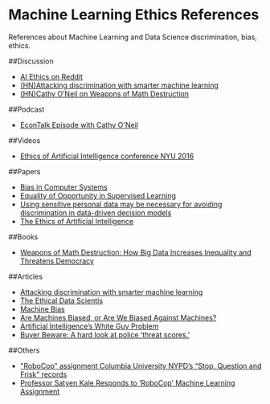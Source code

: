 # Machine Learning Ethics References
References about Machine Learning and Data Science discrimination, bias, ethics.


##Discussion
* [AI Ethics on Reddit](https://www.reddit.com/r/AIethics/)
* [(HN)Attacking discrimination with smarter machine learning](https://news.ycombinator.com/item?id=13004790)
* [(HN)Cathy O’Neil on Weapons of Math Destruction](https://news.ycombinator.com/item?id=12642432)

##Podcast

* [EconTalk Episode with Cathy O'Neil](http://www.econtalk.org/archives/2016/10/cathy_oneil_on_1.html)

##Videos

* [Ethics of Artificial Intelligence conference NYU 2016](https://livestream.com/nyu-tv/ethicsofAI/)

##Papers 

* [Bias in Computer Systems](https://www.nyu.edu/projects/nissenbaum/papers/biasincomputers.pdf)
* [Equality of Opportunity in Supervised Learning](https://drive.google.com/file/d/0B-wQVEjH9yuhanpyQjUwQS1JOTQ/view)
* [Using sensitive personal data may be necessary
for avoiding discrimination in data-driven decision
models](https://sites.google.com/site/zliobaitefiles2/Zliobaite_fair_regression.pdf?attredirects=1)
* [The Ethics of Artificial Intelligence](http://www.nickbostrom.com/ethics/artificial-intelligence.pdf)

##Books

* [Weapons of Math Destruction: How Big Data Increases Inequality and Threatens Democracy](https://www.amazon.com/Weapons-Math-Destruction-Increases-Inequality/dp/0553418815/ref=sr_1_1?ie=UTF8&qid=1479818920&sr=8-1&keywords=Weapons-Math-Destruction-Increases-Inequality)

##Articles
* [Attacking discrimination with smarter machine learning](http://research.google.com/bigpicture/attacking-discrimination-in-ml/)
* [The Ethical Data Scientis](http://www.slate.com/articles/technology/future_tense/2016/02/how_to_bring_better_ethics_to_data_science.html)
* [Machine Bias](https://www.propublica.org/article/machine-bias-risk-assessments-in-criminal-sentencing)
* [Are Machines Biased, or Are We Biased Against Machines?](http://alex.miller.im/posts/are-we-biased-against-machines-propublica-recidivism/)
* [Artificial Intelligence’s White Guy Problem](http://www.nytimes.com/2016/06/26/opinion/sunday/artificial-intelligences-white-guy-problem.html)
* [Buyer Beware: A hard look at police ‘threat scores.’](https://www.equalfuture.us/2016/01/14/buyer-beware-police-threat-scores/)

##Others

* ["RoboCop” assignment Columbia University NYPD’s “Stop, Question and Frisk” records](http://columbialion.com/colorcode-statement-on-coms-4771-stop-and-frisk-competition/)
* [Professor Satyen Kale Responds to ‘RoboCop’ Machine Learning Assignment](http://columbialion.com/professor-satyen-kale-responds-to-robocop-ml-assignment/)
